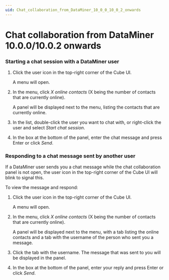 ```yaml
---
uid: Chat_collaboration_from_DataMiner_10_0_0_10_0_2_onwards
---
```


# Chat collaboration from DataMiner 10.0.0/10.0.2 onwards

### Starting a chat session with a DataMiner user

1. Click the user icon in the top-right corner of the Cube UI.

    A menu will open.

2. In the menu, click *X online contacts* (X being the number of contacts that are currently online).

    A panel will be displayed next to the menu, listing the contacts that are currently online.

3. In the list, double-click the user you want to chat with, or right-click the user and select *Start chat session*.

4. In the box at the bottom of the panel, enter the chat message and press Enter or click *Send*.

### Responding to a chat message sent by another user

If a DataMiner user sends you a chat message while the chat collaboration panel is not open, the user icon in the top-right corner of the Cube UI will blink to signal this.

To view the message and respond:

1. Click the user icon in the top-right corner of the Cube UI.

    A menu will open.

2. In the menu, click *X online contacts* (X being the number of contacts that are currently online).

    A panel will be displayed next to the menu, with a tab listing the online contacts and a tab with the username of the person who sent you a message.

3. Click the tab with the username. The message that was sent to you will be displayed in the panel.

4. In the box at the bottom of the panel, enter your reply and press Enter or click *Send*.
